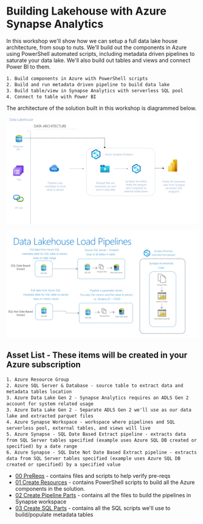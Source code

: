 # Building Lakehouse with Azure Synapse Analytics
In this workshop we'll show how we can setup a full data lake house architecture, from soup to nuts.  We'll build out the components in Azure using PowerShell automated scripts, including metadata driven pipelines to saturate your data lake.  We'll also build out tables and views and connect Power BI to them.  
		
	1. Build components in Azure with PowerShell scripts 
	2. Build and run metadata driven pipeline to build data lake
	3. Build table/view in Synapse Analytics with serverless SQL pool 
    4. Connect to table with Power BI  


	
The architecture of the solution built in this workshop is diagrammed below.  

![alt text](https://github.com/hfoley/EDU/blob/master/images/Hope%20Data%20Lakehouse01.jpg?raw=true)

![alt text](https://github.com/hfoley/EDU/blob/master/images/Hope%20Data%20Lakehouse02.jpg?raw=true)



## Asset List - These items will be created in your Azure subscription 
	1. Azure Resource Group
	2. Azure SQL Server & Database - source table to extract data and metadata tables location 
	3. Azure Data Lake Gen 2 - Synapse Analytics requires an ADLS Gen 2 account for system related usage
	3. Azure Data Lake Gen 2 - Separate ADLS Gen 2 we'll use as our data lake and extracted parquet files 
	4. Azure Synapse Workspace - workspace where pipelines and SQL serverless pool, external tables, and views will live
	5. Azure Synapse - SQL Date Based Extract pipeline - extracts data from SQL Server tables specified (example uses Azure SQL DB created or specified) by a date range
	6. Azure Synapse - SQL Date Not Date Based Extract pipeline - extracts data from SQL Server tables specified (example uses Azure SQL DB created or specified) by a specified value 


* [00 PreReqs](https://github.com/hfoley/lakehouse/tree/main/00%20PreReqs)   - contains files and scripts to help verify pre-reqs
* [01 Create Resources](https://github.com/hfoley/lakehouse/tree/main/00%20PreReqs)   - contains PowerShell scripts to build all the Azure components in the solution. 
* [02 Create Pipeline Parts](https://github.com/hfoley/lakehouse/tree/main/02%20Create%20Pipeline%20Parts) - contains all the files to build the pipelines in Synapse workspace
* [03 Create SQL Parts](https://github.com/hfoley/lakehouse/tree/main/03%20Create%20SQL%20Parts) - contains all the SQL scripts we'll use to build/populate metadata tables
	

